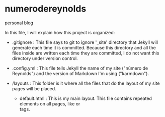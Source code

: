 # numerodereynolds
personal blog

In this file, I will explain how this project is organized:

  - .gitignore : This file says to git to ignore '_site' directory that Jekyll will generate each time it is committed. Because this directory and all the files inside are written each time they are committed, I do not want this directory under version control.
  
  - .config.yml : This file tells Jekyll the name of my site ("número de Reynolds") and the version of Markdown I'm using ("karmdown").
  
  - /layouts : This folder is it where all the files that do the layout of my site pages will be placed.
      
    - default.html : This is my main layout. This file contains repeated elements on all pages, like <head> or <footer> tags.
